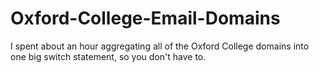 # Oxford-College-Email-Domains
 I spent about an hour aggregating all of the Oxford College domains into one big switch statement, so you don't have to.
